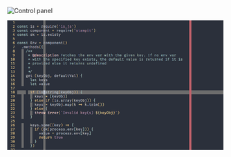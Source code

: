 
![Control panel](http://1.bp.blogspot.com/-_G777JJtwUs/TyHaeYfCcDI/AAAAAAAAApo/vjZeRGwQLQw/s1600/black-guy-gif-star-trek.gif)

![terminal_preview](./terminal.png)